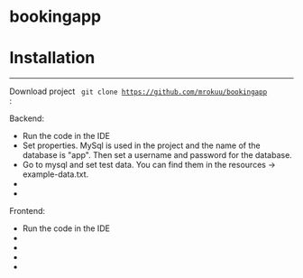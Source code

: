 # bookingapp


#  Installation

_____
Download project <code> git clone https://github.com/mrokuu/bookingapp </code>:

Backend:
* Run the code in the IDE
* Set properties. MySql is used in the project and the name of the database is "app". Then set a username and password for the database.
* Go to mysql and set test data. You can find them in the resources -> example-data.txt.
* 
* 

Frontend:
* Run the code in the IDE
* 
* 
* 
* 
